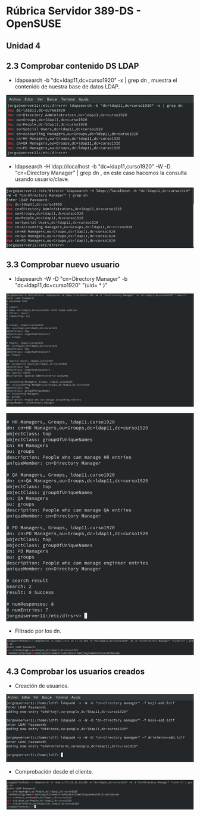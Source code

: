 # Rúbrica Servidor 389-DS - OpenSUSE

## Unidad 4

## 2.3 Comprobar contenido DS LDAP

* ldapsearch -b "dc=ldap11,dc=curso1920" -x | grep dn , muestra el contenido de nuestra base de datos LDAP.

![](img/3.png)

* ldapsearch -H ldap://localhost -b "dc=ldap11,curso1920" -W -D "cn=Directory Manager" | grep dn ,  en este caso hacemos la consulta usando usuario/clave.

![](img/4.png)

## 3.3 Comprobar nuevo usuario

* ldapsearch -W -D "cn=Directory Manager" -b "dc=ldap11,dc=curso1920" "(uid= * )"

![](img/5.png)

![](img/6.png)

* Filtrado por los dn.

![](img/10.png)

## 4.3 Comprobar los usuarios creados

* Creación de usuarios.

![](img/8.png)

* Comprobación desde el cliente.

![](img/9.png)
